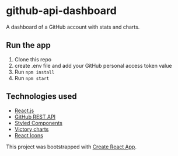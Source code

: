 # github-api-dashboard

A dashboard of a GitHub account with stats and charts.

## Run the app

1. Clone this repo
2. create .env file and add your GitHub personal access token value
3. Run `npm install`
4. Run `npm start`

## Technologies used

- [React.js](https://reactjs.org/)
- [GitHub REST API](https://developer.github.com/v3/)
- [Styled Components](https://styled-components.com/)
- [Victory charts](https://formidable.com/open-source/victory/)
- [React Icons](https://react-icons.netlify.com/#/)

This project was bootstrapped with [Create React App](https://github.com/facebook/create-react-app).
